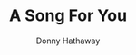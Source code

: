 ---
layout: post
title: A Song For You
author: Donny Hathaway
language: "Français"
image:
  artist: donny-hathaway.png
---